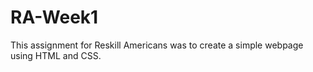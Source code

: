 # RA-Week1

This assignment for Reskill Americans was to create a simple webpage using HTML and CSS. 
